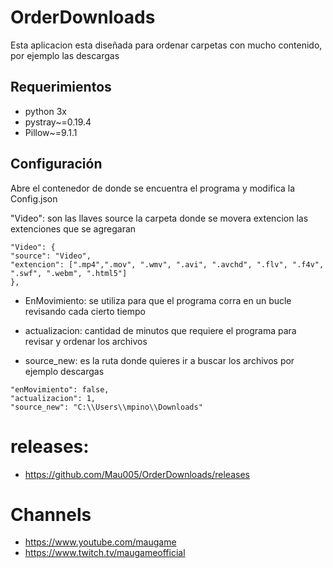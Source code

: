 # OrderDownloads
Esta aplicacion esta diseñada para ordenar carpetas con mucho contenido, por ejemplo las descargas

## Requerimientos

- python 3x
- pystray~=0.19.4
- Pillow~=9.1.1

## Configuración
Abre el contenedor de donde se encuentra el programa y modifica la Config.json

"Video": son las llaves 
source la carpeta donde se movera
extencion las extenciones que se agregaran
```
"Video": {
"source": "Video",
"extencion": [".mp4",".mov", ".wmv", ".avi", ".avchd", ".flv", ".f4v", ".swf", ".webm", ".html5"]
},
```

- EnMovimiento: se utiliza para que el programa corra en un bucle revisando cada cierto tiempo

- actualizacion: cantidad de minutos que requiere el programa para revisar y ordenar los archivos

- source_new: es la ruta donde quieres ir a buscar los archivos por ejemplo descargas
```
"enMovimiento": false,
"actualizacion": 1,
"source_new": "C:\\Users\\mpino\\Downloads"
```
# releases:
- https://github.com/Mau005/OrderDownloads/releases
# Channels
- https://www.youtube.com/maugame
- https://www.twitch.tv/maugameofficial